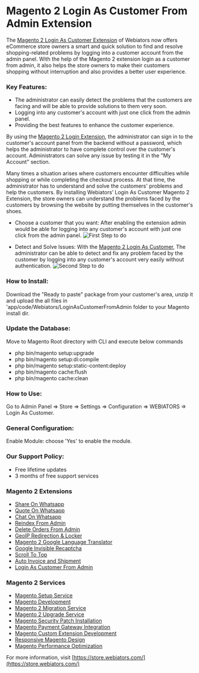 # Magento 2 Login As Customer From Admin Extension
The [Magento 2 Login As Customer Extension](https://store.webiators.com/magento-2-extensions/login-as-customer-from-admin.html) of Webiators now offers eCommerce store owners a smart and quick solution to find and resolve shopping-related problems by logging into a customer account from the admin panel. With the help of the  Magento 2  extension login as a customer from admin, it also helps the store owners to make their customers shopping without interruption and also provides a better user experience.
### Key Features:
- The administrator can easily detect the problems that the customers are facing and will be able to provide solutions to them very soon.
- Logging into any customer's account with just one click from the admin panel.
- Providing the best features to enhance the customer experience.

By using the [Magento 2 Login Extension](https://store.webiators.com/magento-2-extensions/login-as-customer-from-admin.html), the administrator can sign in to the customer's account panel from the backend without a password, which helps the administrator to have complete control over the customer's account. Administrators can solve any issue by testing it in the "My Account" section.

Many times a situation arises where customers encounter difficulties while shopping or while completing the checkout process. At that time, the administrator has to understand and solve the customers' problems and help the customers. By installing Webiators’ Login As Customer Magento 2 Extension, the store owners can understand the problems faced by the customers by browsing the website by putting themselves in the customer's shoes.

- Choose a customer that you want: After enabling the extension admin would be able for logging into any customer's account with just one click from the admin panel.
![First Step to do](https://store.webiators.com/pub/media/webiators/images/extension_images/Login_Customer.png)

- Detect and Solve Issues: With the [Magento 2 Login As Customer](https://store.webiators.com/magento-2-extensions/login-as-customer-from-admin.html), The administrator can be able to detect and fix any problem faced by the customer by logging into any customer's account very easily without authentication.
![Second Step to do](https://store.webiators.com/pub/media/webiators/images/extension_images/Login_Customer2.png)

### How to Install:
Download the "Ready to paste" package from your customer's area, unzip it and upload the all files in 'app/code/Webiators/LoginAsCustomerFromAdmin folder to your Magento install dir.

### Update the Database:
Move to Magento Root directory with CLI and execute below commands
- php bin/magento setup:upgrade
- php bin/magento setup:di:compile
- php bin/magento setup:static-content:deploy
- php bin/magento cache:flush
- php bin/magento cache:clean

### How to Use:
Go to Admin Panel ⇒ Store ⇒ Settings ⇒ Configuration ⇒ WEBIATORS ⇒ Login As Customer.

### General Configuration:
Enable Module: choose 'Yes' to enable the module.

### Our Support Policy:
- Free lifetime updates
- 3 months of free support services 
### Magento 2 Extensions
- [Share On Whatsapp](https://store.webiators.com/magento-2-extensions/share-on-whatsapp.html)
- [Quote On Whatsapp](https://store.webiators.com/magento-2-extensions/quote-on-whatsapp.html)
- [Chat On Whatsapp](https://store.webiators.com/magento-2-extensions/chatonwhatsapp.html)
- [Reindex From Admin](https://store.webiators.com/magento-2-extensions/reindex-from-admin.html)
- [Delete Orders From Admin](https://store.webiators.com/magento-2-extensions/delete-orders-from-admin.html)
- [GeoIP Redirection & Locker](https://store.webiators.com/magento-2-extensions/geoip-redirection-locker.html)
- [Magento 2 Google Language Translator](https://store.webiators.com/magento-2-extensions/google-language-translator.html)
- [Google Invisible Recaptcha](https://store.webiators.com/magento-2-extensions/google-invisible-recaptcha.html)
- [Scroll To Top](https://store.webiators.com/magento-2-extensions/scroll-to-top.html)
- [Auto Invoice and Shipment](https://store.webiators.com/magento-2-extensions/auto-invoice-and-shipment.html)
- [Login As Customer From Admin](https://store.webiators.com/magento-2-extensions/login-as-customer-from-admin.html)

### Magento 2 Services
- [Magento Setup Service](https://store.webiators.com/services/magento-setup.html)
- [Magento Development](https://store.webiators.com/services/magento-development.html)
- [Magento 2 Migration Service](https://store.webiators.com/services/magento-2-migration-service.html)
- [Magento 2 Upgrade Service](https://store.webiators.com/services/magento-2-upgrade-service.html)
- [Magento Security Patch Installation](https://store.webiators.com/services/magento-security-patch-installation.html)
- [Magento Payment Gateway Integration](https://store.webiators.com/services/magento-payment-gateway-integration.html)
- [Magento Custom Extension Development](https://store.webiators.com/services/magento-custom-extension-development.html)
- [Responsive Magento Design](https://store.webiators.com/services/magento-custom-extension-development.html)
- [Magento Performance Optimization](https://store.webiators.com/services/magento-performance-optimization.html)

For more information, visit [https://store.webiators.com/](https://store.webiators.com/)
